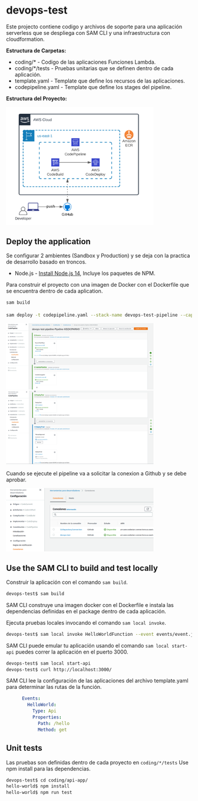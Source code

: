# devops-test

Este projecto contiene codigo y archivos de soporte para una aplicación serverless que se despliega con SAM CLI y una infraestructura con cloudformation.

**Estructura de Carpetas:**
- coding/* - Codigo de las aplicaciones Funciones Lambda.
- coding/*/tests - Pruebas unitarias que se definen dentro de cada aplicación.
- template.yaml - Template que define los recursos de las aplicaciones.
- codepipeline.yaml - Template que define los stages del pipeline.

**Estructura del Proyecto:**

<img src="https://github.com/GuerreroDevOps/devops-test/raw/main/images/architecture-01.png" width="400" alt="DevOps Arquitecture">

## Deploy the application

Se configurar 2 ambientes (Sandbox y Production) y se deja con la practica de desarrollo basado en troncos.

* Node.js - [Install Node.js 14](https://nodejs.org/en/), Incluye los paquetes de NPM.

Para construir el proyecto con una imagen de Docker con el Dockerfile que se encuentra dentro de cada aplication.
```bash
sam build

sam deploy -t codepipeline.yaml --stack-name devops-test-pipeline --capabilities=CAPABILITY_IAM
```

<img src="https://github.com/GuerreroDevOps/devops-test/raw/main/images/pipe-01.png" width="400" alt="DevOps Pipe 1">

<img src="https://github.com/GuerreroDevOps/devops-test/raw/main/images/pipe-02.png" width="400" alt="DevOps Pipe 2">

Cuando se ejecute el pipeline va a solicitar la conexion a Github y se debe aprobar.

<img src="https://github.com/GuerreroDevOps/devops-test/raw/main/images/conexion-01.png" width="400" alt="DevOps Conexion 1">

## Use the SAM CLI to build and test locally

Construir la aplicación con el comando `sam build`.

```bash
devops-test$ sam build
```

SAM CLI construye una imagen docker con el Dockerfile e instala las dependencias definidas en el package dentro de cada aplicación.

Ejecuta pruebas locales invocando el comando `sam local invoke`.

```bash
devops-test$ sam local invoke HelloWorldFunction --event events/event.json
```

SAM CLI puede emular tu aplicación usando el comando `sam local start-api` puedes correr la aplicación en el puerto 3000.

```bash
devops-test$ sam local start-api
devops-test$ curl http://localhost:3000/
```

SAM CLI lee la configuración de las aplicaciones del archivo template.yaml para determinar las rutas de la función.

```yaml
      Events:
        HelloWorld:
          Type: Api
          Properties:
            Path: /hello
            Method: get
```

## Unit tests

Las pruebas son definidas dentro de cada proyecto en `coding/*/tests` Use npm install para las dependencias.

```bash
devops-test$ cd coding/api-app/
hello-world$ npm install
hello-world$ npm run test
```